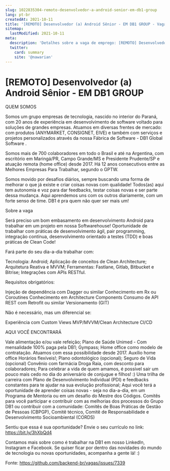 ```yaml
---
slug: 1022835304-remoto-desenvolvedor-a-android-senior-em-db1-group
lang: pt-br
createdAt: 2021-10-11
title: '[REMOTO] Desenvolvedor (a) Android Sênior - EM DB1 GROUP - Vaga de Emprego'
sitemap:
  lastModified: 2021-10-11
meta:
  description: 'Detalhes sobre a vaga de emprego: [REMOTO] Desenvolvedor (a) Android Sênior - EM DB1 GROUP'
  twitter:
    card: summary
    site: '@nawarian'
---
```


# [REMOTO] Desenvolvedor (a) Android Sênior - EM DB1 GROUP

QUEM SOMOS

Somos um grupo empresas de tecnologia, nascido no interior do Paraná, com 20 anos de experiência em desenvolvimento de software voltado para soluções de grandes empresas. Atuamos em diversas frentes de mercado: com produtos (ANYMARKET, CONSIGNET, EIVE) e também com serviços e projetos personalizados através da nossa Fábrica de Software - DB1 Global Software .

Somos mais de 700 colaboradores em todo o Brasil e até na Argentina, com escritório em Maringá/PR, Campo Grande/MS e Presidente Prudente/SP e atuação remota (home office) desde 2017. Há 12 anos consecutivos entre as Melhores Empresas Para Trabalhar, segundo o GPTW.

Somos movido por desafios diários, sempre buscando uma forma de melhorar o que já existe e criar coisas novas com qualidade! Todos(as) aqui tem autonomia e voz para dar feedbacks, testar coisas novas e ser parte dessa mudança. Aqui aprendemos uns com os outros diariamente, com um forte senso de time. DB1 é pra quem não quer ser mais um!

Sobre a vaga

Será preciso um bom embasamento em desenvolvimento Android para trabalhar em um projeto em nossa Softwarehouse! Oportunidade de trabalhar com práticas de desenvolvimento ágil, pair programming, integração contínua, desenvolvimento orientado a testes (TDD) e boas práticas de Clean Code!

Fará parte do seu dia-a-dia trabalhar com:

Tecnologia: Android;
Aplicação de conceitos de Clean Architecture;
Arquitetura Reativa e MVVM;
Ferramentas: Fastlane, Gitlab, Bitbucket e Bitrise;
Integrações com APIs RESTful.

Requisitos obrigatórios:

Injeção de dependência com Dagger ou similar
Conhecimento em Rx ou Coroutines
Conhecimento em Architecture Components
Consumo de API REST com Retrofit ou similar
Versionamento (GIT)

Não é necessário, mas um diferencial se:

Experiência com Custom Views
MVP/MVVM/Clean Architecture
CI/CD

AQUI VOCÊ ENCONTRARÁ

Vale alimentação e/ou vale refeição;
Plano de Saúde Unimed - Com mensalidade 100% paga pela DB1;
Gympass;
Home office como modelo de contratação. Atuamos com essa possibilidade desde 2017.
Auxílio home office
Horários flexíveis!;
Plano odontológico (opcional);
Seguro de Vida (opcional)
Convênio com farmácia Droga Raia, com desconto para colaboradores;
Para celebrar a vida de quem amamos, é possível sair um pouco mais cedo no dia do aniversário de conjugue e filhos! :)
Uma trilha de carreira com Plano de Desenvolvimento Individual (PDI) e feedbacks constantes para te ajudar na sua evolução profissional;
Aqui você terá a oportunidade de aprender coisas novas - seja no dia-a-dia, em um Programa de Mentoria ou em um desafio do Mestre dos Códigos.
Comitês para você participar e contribuir com as melhorias dos processos do Grupo DB1 ou contribuir com a comunidade: Comitês de Boas Práticas de Gestão de Pessoas (CBPGP), Comitê técnico, Comitê de Responsabilidade e Desenvolvimento Socioambiental (CORDS)

Sentiu que essa é sua oportunidade? Envie o seu currículo no link: https://bit.ly/3hXbQd4

Contamos mais sobre como é trabalhar na DB1 em nosso LinkedIn, Instagram e Facebook. Se quiser ficar por dentro das novidades do mundo de tecnologia ou novas oportunidades, acompanha a gente lá! :)



Fonte: https://github.com/backend-br/vagas/issues/7339